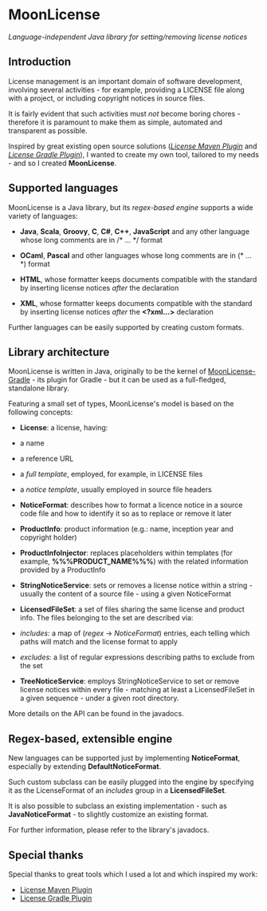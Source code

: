 # MoonLicense

*Language-independent Java library for setting/removing license notices*


## Introduction

License management is an important domain of software development, involving several activities - for example, providing a LICENSE file along with a project, or including copyright notices in source files.

It is fairly evident that such activities must *not* become boring chores - therefore it is paramount to make them as simple, automated and transparent as possible.

Inspired by great existing open source solutions (*[License Maven Plugin](http://mojo.codehaus.org/license-maven-plugin/)* and *[License Gradle Plugin](https://github.com/hierynomus/license-gradle-plugin)*), I wanted to create my own tool, tailored to my needs - and so I created **MoonLicense**.


## Supported languages

MoonLicense is a Java library, but its *regex-based engine* supports a wide variety of languages:

* **Java**, **Scala**, **Groovy**, **C**, **C#**, **C++**, **JavaScript** and any other language whose long comments are in /\* ... \*/ format

* **OCaml**, **Pascal** and other languages whose long comments are in (\* ... \*) format

* **HTML**, whose formatter keeps documents compatible with the standard by inserting license notices *after* the **<!DOCTYPE ...>** declaration

* **XML**, whose formatter keeps documents compatible with the standard by inserting license notices *after* the **<?xml...>** declaration

Further languages can be easily supported by creating custom formats.


## Library architecture

MoonLicense is written in Java, originally to be the kernel of [MoonLicense-Gradle](https://github.com/giancosta86/MoonLicense-Gradle) - its plugin for Gradle - but it can be used as a full-fledged, standalone library.

Featuring a small set of types, MoonLicense's model is based on the following concepts:

* **License**: a license, having:
 * a name
 * a reference URL
 * a *full template*, employed, for example, in LICENSE files
 * a *notice template*, usually employed in source file headers
* **NoticeFormat**: describes how to format a licence notice in a source code file and how to identify it so as to replace or remove it later

* **ProductInfo**: product information (e.g.: name, inception year and copyright holder)

* **ProductInfoInjector**: replaces placeholders within templates (for example, **%%%PRODUCT_NAME%%%**) with the related information provided by a ProductInfo
* **StringNoticeService**: sets or removes a license notice within a string - usually the content of a source file - using a given NoticeFormat

* **LicensedFileSet**: a set of files sharing the same license and product info. The files belonging to the set are described via:
 * *includes*: a map of (*regex* -> *NoticeFormat*) entries, each telling which paths will match and the license format to apply
 * *excludes*: a list of regular expressions describing paths to exclude from the set

* **TreeNoticeService**: employs StringNoticeService to set or remove license notices within every file - matching at least a LicensedFileSet in a given sequence - under a given root directory.

More details on the API can be found in the javadocs.


## Regex-based, extensible engine

New languages can be supported just by implementing **NoticeFormat**, especially by extending **DefaultNoticeFormat**.

Such custom subclass can be easily plugged into the engine by specifying it as the LicenseFormat of an *includes* group in a **LicensedFileSet**.

It is also possible to subclass an existing implementation - such as **JavaNoticeFormat** - to slightly customize an existing format.

For further information, please refer to the library's javadocs.

## Special thanks

Special thanks to great tools which I used a lot and which inspired my work:

* [License Maven Plugin](http://mojo.codehaus.org/license-maven-plugin/)
* [License Gradle Plugin](https://github.com/hierynomus/license-gradle-plugin)
